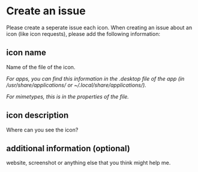 # Create an issue
Please create a seperate issue each icon. When creating an issue about an icon (like icon requests), please add the following information:

## icon name
Name of the file of the icon.

*For apps, you can find this information in the .desktop file of the app (in /usr/share/applications/ or ~/.local/share/applications/).*

*For mimetypes, this is in the properties of the file.*

## icon description
Where can you see the icon?

## additional information (optional)
website, screenshot or anything else that you think might help me.
